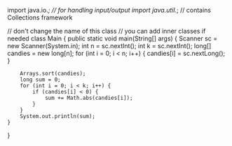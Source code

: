 import java.io.*; // for handling input/output
import java.util.*; // contains Collections framework

// don't change the name of this class
// you can add inner classes if needed
class Main {
     public static void main(String[] args) {
        Scanner sc = new Scanner(System.in);
        int n = sc.nextInt();
        int k = sc.nextInt();
        long[] candies = new long[n];
        for (int i = 0; i < n; i++) {
            candies[i] = sc.nextLong();
        }
        
        Arrays.sort(candies);
        long sum = 0;
        for (int i = 0; i < k; i++) {
            if (candies[i] < 0) {
                sum += Math.abs(candies[i]);
            }
        }
        System.out.println(sum);
    }
}